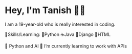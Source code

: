 # Hey, I'm Tanish 👋🏾




I am a 19-year-old who is really interested in coding.

🎯Skills/Learning: 
🐍Python 
☕Java 
🦎Django 
📍HTML 


🔭 Python and AI
🌱 I’m currently learning to work with APIs
